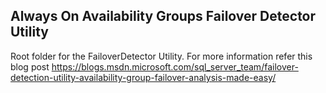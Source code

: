 ## Always On Availability Groups Failover Detector Utility
Root folder for the FailoverDetector Utility. For more information refer this blog post
https://blogs.msdn.microsoft.com/sql_server_team/failover-detection-utility-availability-group-failover-analysis-made-easy/

